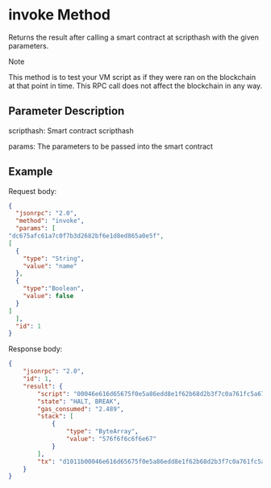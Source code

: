 # invoke Method

Returns the result after calling a smart contract at scripthash with the given parameters.

> [!Note]
>
> This method is to test your VM script as if they were ran on the blockchain at that point in time. This RPC call does not affect the blockchain in any way.

## Parameter Description

scripthash: Smart contract scripthash

params: The parameters to be passed into the smart contract

## Example

Request body:

```json
{
  "jsonrpc": "2.0",
  "method": "invoke",
  "params": [
"dc675afc61a7c0f7b3d2682bf6e1d8ed865a0e5f",
[
  {
    "type": "String",
    "value": "name"
  },
  {
    "type":"Boolean",
    "value": false
  }
]
  ],
  "id": 1
}
```

Response body:

```json
{
    "jsonrpc": "2.0",
    "id": 1,
    "result": {
        "script": "00046e616d65675f0e5a86edd8e1f62b68d2b3f7c0a761fc5a67dc",
        "state": "HALT, BREAK",
        "gas_consumed": "2.489",
        "stack": [
            {
                "type": "ByteArray",
                "value": "576f6f6c6f6e67"
            }
        ],
        "tx": "d1011b00046e616d65675f0e5a86edd8e1f62b68d2b3f7c0a761fc5a67dc000000000000000000000000"
    }
}
```
